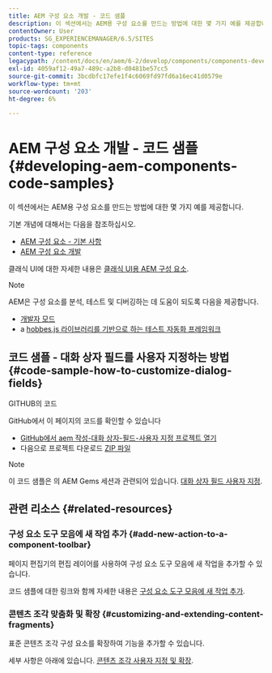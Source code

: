 ```yaml
---
title: AEM 구성 요소 개발 - 코드 샘플
description: 이 섹션에서는 AEM용 구성 요소를 만드는 방법에 대한 몇 가지 예를 제공합니다.
contentOwner: User
products: SG_EXPERIENCEMANAGER/6.5/SITES
topic-tags: components
content-type: reference
legacypath: /content/docs/en/aem/6-2/develop/components/components-develop
exl-id: 4059af12-49a7-489c-a2b8-d0481be57cc5
source-git-commit: 3bcdbfc17efe1f4c6069fd97fd6a16ec41d0579e
workflow-type: tm+mt
source-wordcount: '203'
ht-degree: 6%

---
```


# AEM 구성 요소 개발 - 코드 샘플{#developing-aem-components-code-samples}

이 섹션에서는 AEM용 구성 요소를 만드는 방법에 대한 몇 가지 예를 제공합니다.

기본 개념에 대해서는 다음을 참조하십시오.

* [AEM 구성 요소 - 기본 사항](/help/sites-developing/components-basics.md)
* [AEM 구성 요소 개발](/help/sites-developing/developing-components.md)

클래식 UI에 대한 자세한 내용은 [클래식 UI용 AEM 구성 요소](/help/sites-developing/developing-components-classic.md).

>[!NOTE]
>
>AEM은 구성 요소를 분석, 테스트 및 디버깅하는 데 도움이 되도록 다음을 제공합니다.
>
>* [개발자 모드](/help/sites-developing/developer-mode.md)
>* a [hobbes.js 라이브러리를 기반으로 하는 테스트 자동화 프레임워크](/help/sites-developing/hobbes.md)
>

## 코드 샘플 - 대화 상자 필드를 사용자 지정하는 방법 {#code-sample-how-to-customize-dialog-fields}

GITHUB의 코드

GitHub에서 이 페이지의 코드를 확인할 수 있습니다

* [GitHub에서 aem 작성-대화 상자-필드-사용자 지정 프로젝트 열기](https://github.com/Adobe-Marketing-Cloud/aem-authoring-dialog-fields-customization)
* 다음으로 프로젝트 다운로드 [ZIP 파일](https://codeload.github.com/Adobe-Marketing-Cloud/aem-authoring-dialog-fields-customization/zip/refs/heads/master)

>[!NOTE]
>
>이 코드 샘플은 의 AEM Gems 세션과 관련되어 있습니다. [대화 상자 필드 사용자 지정](https://experienceleague.adobe.com/docs/experience-manager-gems-events/gems/gems2015/aem-customizing-dialog-fields-in-touch-ui.html).

## 관련 리소스 {#related-resources}

### 구성 요소 도구 모음에 새 작업 추가 {#add-new-action-to-a-component-toolbar}

페이지 편집기의 편집 레이어를 사용하여 구성 요소 도구 모음에 새 작업을 추가할 수 있습니다.

코드 샘플에 대한 링크와 함께 자세한 내용은 [구성 요소 도구 모음에 새 작업 추가](/help/sites-developing/customizing-page-authoring-touch.md#add-new-action-to-a-component-toolbar).

### 콘텐츠 조각 맞춤화 및 확장 {#customizing-and-extending-content-fragments}

표준 콘텐츠 조각 구성 요소를 확장하여 기능을 추가할 수 있습니다.

세부 사항은 아래에 있습니다. [콘텐츠 조각 사용자 지정 및 확장](/help/sites-developing/customizing-content-fragments.md).
